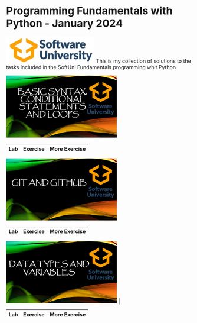 # Programming Fundamentals with Python - January 2024 
![](https://github.com/Nenogzar/LearningPython/blob/main/softuni/fundamentals_python/SU.jpg)
This is my collection of solutions to the tasks included in the SoftUni Fundamentals programming whit Python

[<img src="https://github.com/Nenogzar/Academy_SoftUni/blob/main/fundamentals_python/image/1.jpg" alt="syntax" width="300" >](https://github.com/Nenogzar/Academy_SoftUni/tree/main/fundamentals_python/lectures/05-06_Basic%20Syntax%2C%20Conditional%20Statements%20and%20Loops) 

| Lab | Exercise | More Exercise |
|-----|----------|---------------|


[<img src="https://github.com/Nenogzar/Academy_SoftUni/blob/main/fundamentals_python/image/2.jpg" alt="GIT" width="300">](https://github.com/Nenogzar/Academy_SoftUni/tree/main/fundamentals_python/lectures/07_Git%20and%20GitHub) 

| Lab | Exercise | More Exercise |
|-----|----------|---------------|

[<img src="https://github.com/Nenogzar/Academy_SoftUni/blob/main/fundamentals_python/image/3.jpg" alt="Data type" width="300">](https://github.com/Nenogzar/Academy_SoftUni/tree/main/fundamentals_python/lectures/08-09_Data%20Types%20and%20Variables) |

| Lab | Exercise | More Exercise |
|-----|----------|---------------|


